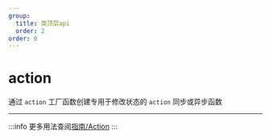 ```yaml
---
group:
  title: 类顶层api
  order: 2
order: 0
---
```


# action

通过 `action` 工厂函数创建专用于修改状态的 `action` 同步或异步函数

___
 :::info
更多用法查阅[指南/Action](/guide/action)
:::
